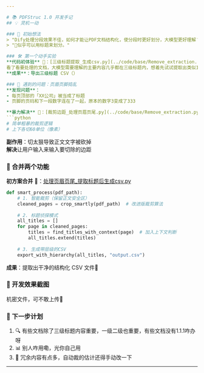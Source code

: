 ```yaml
---

# 📚 PDFStruc 1.0 开发手记  
## 💡 灵机一动  

### 🚀 初始想法  
> "Dify处理分段效果不佳，如何才能让PDF文档结构化，使分段时更好划分，大模型更好理解？"  
> "🤔似乎可以用标题来划分。"  

### 🛠️ 第一个动手实验  
**代码初体验** 🔗：[三级标题提取_生成csv.py](../code/base/Remove_extraction.py)  
看了看要处理的文档，大模型需要理解的主要内容几乎都在三级标题内，想着先试试提取出类似1.1.1的三级标题到第一列，三级标题后内容提取到第二列。
**成果**：导出三级标题 CSV（）  

### 🤯 遇到的问题：页眉页脚捣乱  
**发现问题**：  
- 每页顶部的「XX公司」被当成了标题  
- 页脚的页码和下一段数字连在了一起，原本的数字3变成了333  

**暴力解决** 🔗：[裁剪边距_处理页眉页尾.py](../code/base/Remove_extraction.py)  
```python
# 简单粗暴的裁剪逻辑
# 上下各切60单位（像素）
```
**副作用**：切太狠导致正文文字被砍掉  
**解决**让用户输入来输入要切除的边距  

### 🧠 合并两个功能  

**初方案合并** 🔗：[处理页眉页尾_提取标题后生成csv.py](../code/base/Remove_extraction.py)  
```python
def smart_process(pdf_path):
    # 1. 智能裁剪（保留正文安全区）
    cleaned_pages = crop_smartly(pdf_path)  # 改进版裁剪算法
    
    # 2. 标题侦探模式
    all_titles = []
    for page in cleaned_pages:
        titles = find_titles_with_context(page)  # 加入上下文判断
        all_titles.extend(titles)
    
    # 3. 生成带层级的CSV
    export_with_hierarchy(all_titles, "output.csv")
```
**成果**：提取出干净的结构化 CSV 文件🎉  


### 📸 开发效果截图  
机密文件，可不敢上传🤭  

### 🔮 下一步计划  
1. 🔍 有些文档除了三级标题内容重要，一级二级也重要，有些文档没有1.1.1咋办呀  
2. 📊 别人咋用嘞，光你自己用  
3. 🤖 冗余内容有点多，自动裁的估计还得手动改一下

---
```

